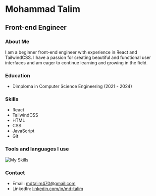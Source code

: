 # Mohammad Talim

## Front-end Engineer

### About Me

I am a beginner front-end engineer with experience in React and TailwindCSS. I have a passion for creating beautiful and functional user interfaces and am eager to continue learning and growing in the field.

### Education

- Dimploma in Computer Science Engineering (2021 - 2024)

### Skills

- React
- TailwindCSS
- HTML
- CSS
- JavaScript
- Git

### Tools and languages I use

![My Skills](https://skillicons.dev/icons?i=js,ts,html,css,react,tailwind,vite,git,github,vscode&perline=5&)

### Contact

- Email: mdtalim470@gmail.com
- LinkedIn: [linkedin.com/in/md-talim](https://www.linkedin.com/in/md-talim/)

